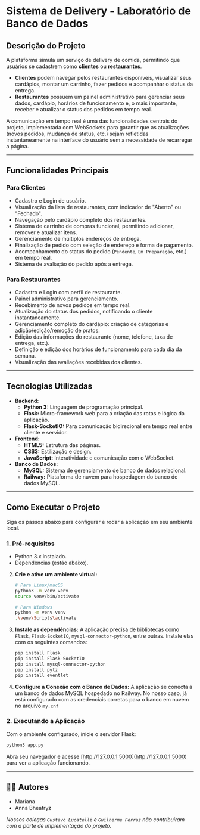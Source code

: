 # Sistema de Delivery - Laboratório de Banco de Dados

## Descrição do Projeto

A plataforma simula um serviço de delivery de comida, permitindo que usuários se cadastrem como **clientes** ou **restaurantes**.

  * **Clientes** podem navegar pelos restaurantes disponíveis, visualizar seus cardápios, montar um carrinho, fazer pedidos e acompanhar o status da entrega.
  * **Restaurantes** possuem um painel administrativo para gerenciar seus dados, cardápio, horários de funcionamento e, o mais importante, receber e atualizar o status dos pedidos em tempo real.

A comunicação em tempo real é uma das funcionalidades centrais do projeto, implementada com WebSockets para garantir que as atualizações (novos pedidos, mudança de status, etc.) sejam refletidas instantaneamente na interface do usuário sem a necessidade de recarregar a página.

-----

## Funcionalidades Principais

### Para Clientes

  * Cadastro e Login de usuário.
  * Visualização da lista de restaurantes, com indicador de "Aberto" ou "Fechado".
  * Navegação pelo cardápio completo dos restaurantes.
  * Sistema de carrinho de compras funcional, permitindo adicionar, remover e atualizar itens.
  * Gerenciamento de múltiplos endereços de entrega.
  * Finalização de pedido com seleção de endereço e forma de pagamento.
  * Acompanhamento do status do pedido (`Pendente`, `Em Preparação`, etc.) em tempo real.
  * Sistema de avaliação do pedido após a entrega.

### Para Restaurantes

  * Cadastro e Login com perfil de restaurante.
  * Painel administrativo para gerenciamento.
  * Recebimento de novos pedidos em tempo real.
  * Atualização do status dos pedidos, notificando o cliente instantaneamente.
  * Gerenciamento completo do cardápio: criação de categorias e adição/edição/remoção de pratos.
  * Edição das informações do restaurante (nome, telefone, taxa de entrega, etc.).
  * Definição e edição dos horários de funcionamento para cada dia da semana.
  * Visualização das avaliações recebidas dos clientes.

-----

## Tecnologias Utilizadas

  * **Backend:**
      * **Python 3:** Linguagem de programação principal.
      * **Flask:** Micro-framework web para a criação das rotas e lógica da aplicação.
      * **Flask-SocketIO:** Para comunicação bidirecional em tempo real entre cliente e servidor.
  * **Frontend:**
      * **HTML5:** Estrutura das páginas.
      * **CSS3:** Estilização e design.
      * **JavaScript:** Interatividade e comunicação com o WebSocket.
  * **Banco de Dados:**
      * **MySQL:** Sistema de gerenciamento de banco de dados relacional.
      * **Railway:** Plataforma de nuvem para hospedagem do banco de dados MySQL.

-----

## Como Executar o Projeto

Siga os passos abaixo para configurar e rodar a aplicação em seu ambiente local.

### 1\. Pré-requisitos

  * Python 3.x instalado.
  * Dependências (estão abaixo).

2.  **Crie e ative um ambiente virtual:**

    ```bash
    # Para Linux/macOS
    python3 -m venv venv
    source venv/bin/activate

    # Para Windows
    python -m venv venv
    .\venv\Scripts\activate
    ```

3.  **Instale as dependências:**
    A aplicação precisa de bibliotecas como `Flask`, `Flask-SocketIO`, `mysql-connector-python`, entre outras. Instale elas com os seguintes comandos:

    ```bash
    pip install Flask
    pip install Flask-SocketIO
    pip install mysql-connector-python
    pip install pytz
    pip install eventlet
    ```

4.  **Configure a Conexão com o Banco de Dados:**
    A aplicação se conecta a um banco de dados MySQL hospedado no Railway. No nosso caso, já está configurado com as credenciais corretas para o banco em nuvem no arquivo `my.cnf`

### 2\. Executando a Aplicação

Com o ambiente configurado, inicie o servidor Flask:

```bash
python3 app.py
```

Abra seu navegador e acesse [http://127.0.0.1:5000](http://127.0.0.1:5000) para ver a aplicação funcionando.

-----

## 👨‍💻 Autores

  * Mariana
  * Anna Bheatryz

*Nossos colegas `Gustavo Lucatelli` e `Guilherme Ferraz` não contribuiram com a parte de implementação do projeto.*

